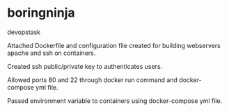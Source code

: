 # boringninja
devopstask



Attached Dockerfile and configuration file created for building webservers apache and ssh on containers.

Created ssh public/private key to authenticates users.

Allowed ports 80 and 22 through docker run command and docker-compose yml file.

Passed environment variable to containers using docker-compose yml file.

